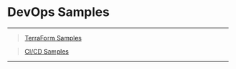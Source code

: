 # DevOps Samples

---

> [TerraForm Samples](https://github.com/alex-bormotov/terraform-samples)

> [CI/CD Samples](https://github.com/alex-bormotov/ci-cd-samples)

---
